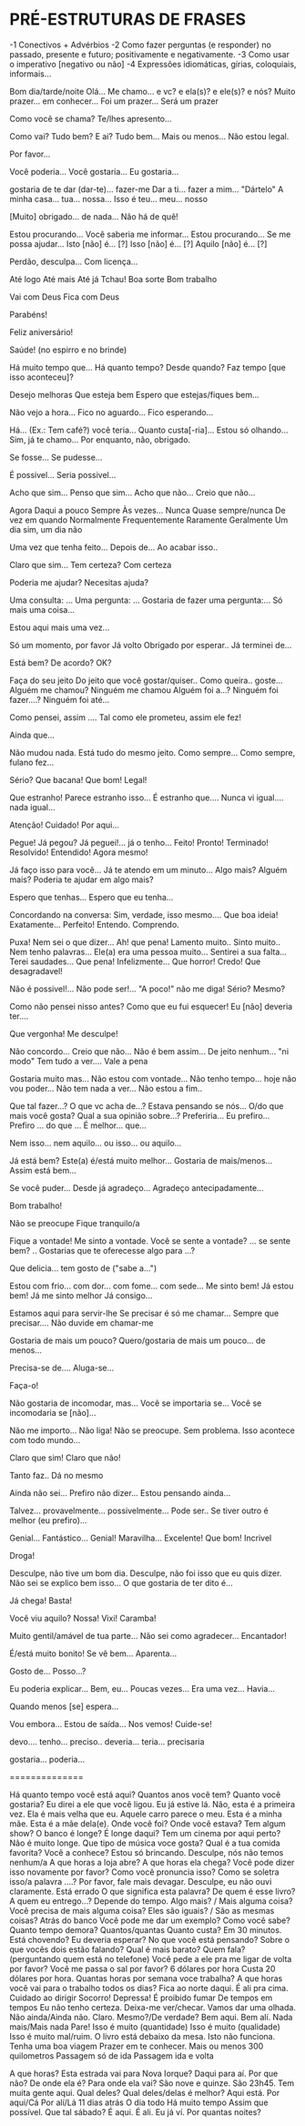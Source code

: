 # PRÉ-ESTRUTURAS DE FRASES 

-1 Conectivos + Advérbios
-2 Como fazer perguntas (e responder) no passado, presente e futuro; positivamente e negativamente.
-3 Como usar o imperativo \[negativo ou não]
-4 Expressões idiomáticas, gírias, coloquiais, informais...
 
Bom dia/tarde/noite
Olá...
Me chamo...
e vc? e ela(s)? e ele(s)? e nós?
Muito prazer... em conhecer...
Foi um prazer... Será um prazer

Como você se chama?
Te/lhes apresento...

Como vai? Tudo bem? E ai? 
Tudo bem... Mais ou menos... Não estou legal.

Por favor...

Você poderia...
Você gostaria...
Eu gostaria...

gostaria de te dar (dar-te)...
fazer-me
Dar a ti... fazer a mim... 
"Dártelo"
A minha casa... tua... nossa...
Isso é teu... meu... nosso

\[Muito] obrigado...
de nada...
Não há de quê!

Estou procurando...
Você saberia me informar...
Estou procurando... 
Se me possa ajudar...
Isto \[não] é... \[?]
Isso \[não] é... \[?]
Aquilo \[não] é... \[?]

Perdão, desculpa...
Com licença...

Até logo
Até mais
Até já
Tchau!
Boa sorte
Bom trabalho

Vai com Deus
Fica com Deus

Parabéns!

Feliz aniversário!

Saúde! (no espirro e no brinde)

Há muito tempo que...
Há quanto tempo?
Desde quando?
Faz tempo \[que isso aconteceu]?

Desejo melhoras
Que esteja bem
Espero que estejas/fiques bem...

Não vejo a hora...
Fico no aguardo...
Fico esperando...

Há... (Ex.: Tem café?)
você teria... 
Quanto custa\[-ria]...
Estou só olhando...
Sim, já te chamo...
Por enquanto, não, obrigado.

Se fosse... 
Se pudesse... 

É possivel...
Seria possivel...

Acho que sim...
Penso que sim...
Acho que não...
Creio que não...

Agora
Daqui a pouco
Sempre 
Às vezes...
Nunca
Quase sempre/nunca
De vez em quando
Normalmente
Frequentemente
Raramente
Geralmente
Um dia sim, um dia não


Uma vez que tenha feito...
Depois de...
Ao acabar isso.. 

Claro que sim...
Tem certeza?
Com certeza

Poderia me ajudar?
Necesitas ajuda?

Uma consulta: ...
Uma pergunta: ...
Gostaria de fazer uma pergunta:...
Só mais uma coisa...

Estou aqui mais uma vez...

Só um momento, por favor
Já volto
Obrigado por esperar..
Já terminei de...

Está bem?
De acordo?
OK?

Faça do seu jeito
Do jeito que você gostar/quiser..
Como queira.. goste... 
Alguém me chamou?
Ninguém me chamou
Alguém foi a...?
Ninguém foi fazer....?
Ninguém foi até...

Como pensei, assim ....
Tal como ele prometeu, assim ele fez!

Ainda que... 

Não mudou nada. 
Está tudo do mesmo jeito.
Como sempre... 
Como sempre, fulano fez... 

Sério?
Que bacana!
Que bom!
Legal!

Que estranho!
Parece estranho isso... É estranho que....
Nunca vi igual.... nada igual...

Atenção!
Cuidado! 
Por aqui...

Pegue!
Já pegou?
Já peguei!... já o tenho... 
Feito! Pronto! Terminado! Resolvido!
Entendido!
Agora mesmo!


Já faço isso para você...
Já te atendo em um minuto...
Algo mais?
Alguém mais?
Poderia te ajudar em algo mais?

Espero que tenhas...
Espero que eu tenha...


Concordando na conversa: Sim, verdade, isso mesmo.... 
Que boa ideia! 
Exatamente... Perfeito! Entendo. Comprendo.

Puxa! Nem sei o que dizer... 
Ah! que pena! Lamento muito.. Sinto muito.. Nem tenho palavras...
Ele(a) era uma pessoa muito...
Sentirei a sua falta... Terei saudades...
Que pena! Infelizmente...
Que horror! Credo! 
Que desagradavel!

Não é possivel!... Não pode ser!... "A poco!"
não me diga!
Sério? Mesmo? 

Como não pensei nisso antes?
Como que eu fui esquecer!
Eu \[não] deveria ter....

Que vergonha! Me desculpe!


Não concordo... Creio que não... Não é bem assim... De jeito nenhum... "ni modo"
Tem tudo a ver....
Vale a pena

Gostaria muito mas...
Não estou com vontade... Não tenho tempo... hoje não vou poder...
Não tem nada a ver... 
Não estou a fim..

Que tal fazer...? O que vc acha de...? Estava pensando se nós...
O/do que mais você gosta?
Qual a sua opinião sobre...? 
Preferiria... Eu prefiro...
Prefiro ... do que ...
É melhor... que...

Nem isso... nem aquilo...
ou isso... ou aquilo...

Já está bem?
Este(a) é/está muito melhor...
Gostaria de mais/menos...
Assim está bem...

Se você puder...
Desde já agradeço...
Agradeço antecipadamente...

Bom trabalho! 

Não se preocupe
Fique tranquilo/a

Fique a vontade! 
Me sinto a vontade.
Você se sente a vontade? ... se sente bem? .. 
Gostarias que te oferecesse algo para ...?

Que delicia... tem gosto de ("sabe a...")


Estou com frio... com dor... com fome... com sede... 
Me sinto bem! Já estou bem! Já me sinto melhor
Já consigo... 

Estamos aqui para servir-lhe
Se precisar é só me chamar...
Sempre que precisar....
Não duvide em chamar-me

Gostaria de mais um pouco?
Quero/gostaria de mais um pouco... de menos...

Precisa-se de....
Aluga-se...

Faça-o!

Não gostaria de incomodar, mas...
Você se importaria se...
Você se incomodaria se \[não]...

Não me importo...
Não liga! 
Não se preocupe.
Sem problema.
Isso acontece com todo mundo...

Claro que sim! 
Claro que não!

Tanto faz..
Dá no mesmo

Ainda não sei... Prefiro não dizer... Estou pensando ainda...

Talvez... provavelmente... possivelmente... Pode ser..
Se tiver outro é melhor (eu prefiro)...

Genial... Fantástico... Genial! Maravilha... Excelente! Que bom! Incrivel

Droga! 

Desculpe, não tive um bom dia.
Desculpe, não foi isso que eu quis dizer.
Não sei se explico bem isso...
O que gostaria de ter dito é...

Já chega! Basta! 

Você viu aquilo?
Nossa! Vixi! Caramba!

Muito gentil/amável de tua parte...
Não sei como agradecer...
Encantador!

É/está muito bonito! Se vê bem... Aparenta...

Gosto de... 
Posso...?

Eu poderia explicar...
Bem, eu... 
Poucas vezes... 
Era uma vez...
Havia...

Quando menos \[se] espera... 

Vou embora... Estou de saída... Nos vemos!
Cuide-se! 

devo.... tenho... preciso..
deveria... teria... precisaria

gostaria... poderia...

==============

Há quanto tempo você está aqui?
Quantos anos você tem?
Quanto você gostaria?
Eu direi a ele que você ligou.
Eu já estive lá.
Não, esta é a primeira vez.
Ela é mais velha que eu.
Aquele carro parece o meu.
Esta é a minha mãe.
Esta é a mãe dela(e).
Onde você foi?
Onde você estava?
Tem algum show?
O banco é longe?
É longe daqui?
Tem um cinema por aqui perto?
Não é muito longe.
Que tipo de música voce gosta?
Qual é a tua comida favorita?
Você a conhece?
Estou só brincando.
Desculpe, nós não temos nenhum/a
A que horas a loja abre?
A que horas ela chega?
Você pode dizer isso novamente por favor?
Como você pronuncia isso?
Como se soletra isso/a palavra ....?
Por favor, fale mais devagar.
Desculpe, eu não ouvi claramente.
Está errado
O que significa esta palavra?
De quem é esse livro?
A quem eu entrego...?
Depende do tempo.
Algo mais? / Mais alguma coisa?
Você precisa de mais alguma coisa?
Eles são iguais? / São as mesmas coisas?
Atrás do banco
Você pode me dar um exemplo?
Como você sabe?
Quanto tempo demora?
Quantos/quantas
Quanto custa?
Em 30 minutos.
Está chovendo?
Eu deveria esperar?
No que você está pensando?
Sobre o que vocês dois estão falando?
Qual é mais barato?
Quem fala? (perguntando quem está no telefone)
Você pede a ele pra me ligar de volta por favor?
Você me passa o sal por favor?
6 dólares por hora
Custa 20 dólares por hora.
Quantas horas por semana voce trabalha?
A que horas você vai para o trabalho todos os dias?
Fica ao norte daqui.
É ali pra cima.
Cuidado ao dirigir
Socorro!
Depressa!
É proibido fumar
De tempos em tempos
Eu não tenho certeza.
Deixa-me ver/checar.
Vamos dar uma olhada.
Não ainda/Ainda não.
Claro.
Mesmo?/De verdade?
Bem aqui.
Bem alí.
Nada mais/Mais nada
Pare!
Isso é muito (quantidade)
Isso é muito (qualidade)
Isso é muito mal/ruim.
O livro está debaixo da mesa.
Isto não funciona.
Tenha uma boa viagem
Prazer em te conhecer.
Mais ou menos 300 quilometros
Passagem só de ida
Passagem ida e volta

A que horas?
Esta estrada vai para Nova Iorque?
Daqui para aí.
Por que não?
De onde ela é?
Para onde ela vai?
São nove e quinze.
São 23h45.
Tem muita gente aqui.
Qual deles?
Qual deles/delas é melhor?
Aqui está.
Por aqui/Cá
Por alí/Lá
11 dias atrás
O dia todo
Há muito tempo
Assim que possível.
Que tal sábado?
É aqui.
É ali.
Eu já ví.
Por quantas noites?

